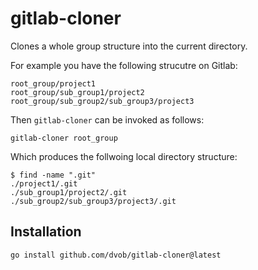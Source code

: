# gitlab-cloner
Clones a whole group structure into the current directory.

For example you have the following strucutre on Gitlab:
```
root_group/project1
root_group/sub_group1/project2
root_group/sub_group2/sub_group3/project3
```
Then `gitlab-cloner` can be invoked as follows:
```
gitlab-cloner root_group
```

Which produces the follwoing local directory structure:
```
$ find -name ".git"
./project1/.git
./sub_group1/project2/.git
./sub_group2/sub_group3/project3/.git
```

## Installation
```
go install github.com/dvob/gitlab-cloner@latest
```
